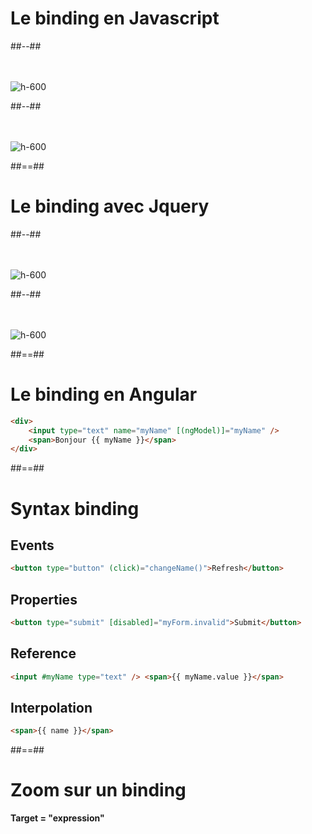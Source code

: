 <!-- .slide: class="two-column-layout" -->

# Le binding en Javascript

##--##
<br><br><br>

![h-600](assets/images/school/databinding/template_pure_js.png)

##--##
<br><br><br>

![h-600](assets/images/school/databinding/pure_js.png)

##==##

<!-- .slide: class="two-column-layout" -->

# Le binding avec Jquery

##--##
<br><br><br>

![h-600](assets/images/school/databinding/template_pure_js.png)

##--##
<br><br><br>

![h-600](assets/images/school/databinding/jquery.png)

##==##

<!-- .slide: class="with-code inconsolata" -->
# Le binding en Angular

```html
<div>
    <input type="text" name="myName" [(ngModel)]="myName" /> 
    <span>Bonjour {{ myName }}</span>
</div>
```

<!-- .element: class="big-code" -->

##==##

<!-- .slide: class="with-code inconsolata" -->

# Syntax binding
## Events
```html
<button type="button" (click)="changeName()">Refresh</button>
```

<!-- .element: class="medium-code"-->

## Properties
```html
<button type="submit" [disabled]="myForm.invalid">Submit</button>
```

<!-- .element: class="medium-code"-->

## Reference
```html
<input #myName type="text" /> <span>{{ myName.value }}</span>
```

<!-- .element: class="medium-code"-->

## Interpolation
```html
<span>{{ name }}</span>
```

<!-- .element: class="medium-code"-->

##==##

<!-- .slide: class="sfeir-basic-slide full-center" -->

# Zoom sur un binding

<b>Target = "expression"</b>
